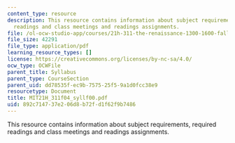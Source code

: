 ```yaml
---
content_type: resource
description: This resource contains information about subject requirements, required
  readings and class meetings and readings assignments.
file: /ol-ocw-studio-app/courses/21h-311-the-renaissance-1300-1600-fall-2004/892c714737e206d8b72fd1f62f9b7486_MIT21H_311f04_syllf00.pdf
file_size: 42291
file_type: application/pdf
learning_resource_types: []
license: https://creativecommons.org/licenses/by-nc-sa/4.0/
ocw_type: OCWFile
parent_title: Syllabus
parent_type: CourseSection
parent_uid: dd78535f-ec9b-7575-25f5-9a1d0fcc38e9
resourcetype: Document
title: MIT21H_311f04_syllf00.pdf
uid: 892c7147-37e2-06d8-b72f-d1f62f9b7486
---
```

This resource contains information about subject requirements, required readings and class meetings and readings assignments.